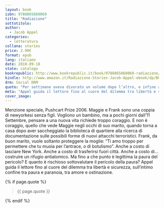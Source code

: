 ```yaml
---
layout: book
isbn: 9788865860069 
title: "Radiazione"
sottotitolo:
author:
  - Jacob Appel
categories:
  - letteratura
collana: stories
price: 2.99€
format: epub
lang: italiano
date: 2010-09-18
state: catalogo
bookrepublic: http://www.bookrepublic.it/book/9788865860069-radiazione/
kindle: http://www.amazon.it/Radiazione-Stories-Jacob-Appel-ebook/dp/B00IEFN1DQ/
drm: Social DRM
quote: "Per settimane aveva divorato un volume dopo l’altro, e infine aveva profetizzato: 'Diventeremo ricchi, mia cara'. Ora chiude con un tonfo l’ultimo volume, e annuncia con la stessa sicurezza: 'Moriremo tutti'."
meta: "Appel guida il lettore fino al cuore del dilemma tra libertà e sicurezza, sull’intimo confine tra paura e paranoia, tra amore e ostinazione."
cover_image:
---
```

Menzione speciale, Pushcart Prize 2006. Maggie e Frank sono una coppia di newyorkesi senza figli. Vogliono un bambino, ma a pochi giorni dall’11 Settembre, pensare a una nuova vita richiede troppo coraggio. E non è coraggio, quello che vede Maggie negli occhi di suo marito, quando torna a casa dopo aver saccheggiato la biblioteca di quartiere alla ricerca di documentazione sulle possibili forme di nuovi attacchi terroristici. Frank, da buon marito, vuole soltanto proteggere la moglie: “Ti amo troppo per permettere che tu muoia per l’antrace, o di botulismo”. Anche a costo di lasciare New York. Anche a costo di trasferirsi fuori città. Anche a costo di… costruire un rifugio antiatomico. Ma fino a che punto è legittima la paura del pericolo? E quanto è rischioso sottovalutare il pericolo della paura? Appel guida il lettore fino al cuore del dilemma tra libertà e sicurezza, sull’intimo confine tra paura e paranoia, tra amore e ostinazione.

{% if page.quote %}
<blockquote>
    {{ page.quote }}
</blockquote>
{% endif %}
